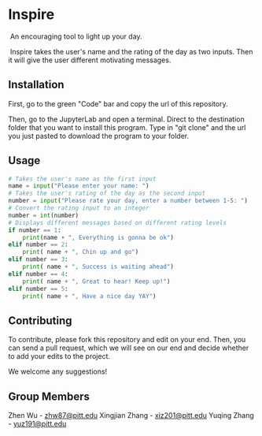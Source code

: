 # Inspire
​	An encouraging tool to light up your day.

​	Inspire takes the user's name and the rating of the day as two inputs. Then it will give the user different motivating messages.

## Installation

First, go to the green "Code" bar and copy the url of this repository.

Then, go to the JupyterLab and open a terminal. Direct to the destination folder that you want to install this program. Type in "git clone" and the url you just pasted to download the program to your folder.

## Usage

```python
# Takes the user's name as the first input
name = input("Please enter your name: ")
# Takes the user's rating of the day as the second input
number = input("Please rate your day, enter a number between 1-5: ")
# Convert the rating input to an integer
number = int(number)
# Displays different messages based on different rating levels
if number == 1:
    print(name + ", Everything is gonna be ok")
elif number == 2:
    print( name + ", Chin up and go")
elif number == 3:
    print( name + ", Success is waiting ahead")
elif number == 4:
    print( name + ", Great to hear! Keep up!")
elif number == 5:
    print( name + ", Have a nice day YAY")
```

## Contributing

To contribute, please fork this repository and edit on your end. Then, you can send a pull request, which we will see on our end and decide whether to add your edits to the project.

We welcome any suggestions!

## Group Members

Zhen Wu - [zhw87@pitt.edu](mailto:zhw87@pitt.edu)
Xingjian Zhang - [xiz201@pitt.edu](mailto:xiz201@pitt.edu)
Yuqing Zhang - yuz191@pitt.edu